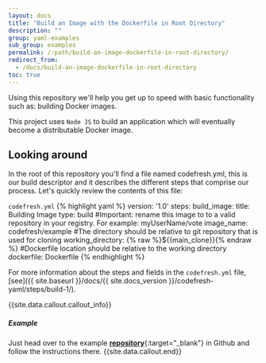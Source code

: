 ```yaml
---
layout: docs
title: "Build an Image with the Dockerfile in Root Directory"
description: ""
group: yaml-examples
sub_group: examples
permalink: /:path/build-an-image-dockerfile-in-root-directory/
redirect_from:
  - /docs/build-an-image-dockerfile-in-root-directory
toc: true
---
```

Using this repository we'll help you get up to speed with basic functionality such as: building Docker images.

This project uses `Node JS` to build an application which will eventually become a distributable Docker image.

## Looking around
In the root of this repository you'll find a file named codefresh.yml, this is our build descriptor and it describes the different steps that comprise our process. Let's quickly review the contents of this file:

  `codefresh.yml`
{% highlight yaml %}
version: '1.0'
steps:
  build_image:
    title: Building Image
    type: build
    #Important: rename this image to to a valid repository in your registry. For example: myUserName/vote
    image_name: codefresh/example
    #The directory should be relative to git repository that is used for cloning
    working_directory: {% raw %}${{main_clone}}{% endraw %}
    #Dockerfile location should be relative to the working directory
    dockerfile: Dockerfile
{% endhighlight %}

For more information about the steps and fields in the ```codefresh.yml``` file, [see]({{ site.baseurl }}/docs/{{ site.docs_version }}/codefresh-yaml/steps/build-1/).

{{site.data.callout.callout_info}}
##### Example

Just head over to the example [**repository**](https://github.com/codefreshdemo/cf-yml-example-build-dockerfile-inroot){:target="_blank"} in Github and follow the instructions there. 
{{site.data.callout.end}}
